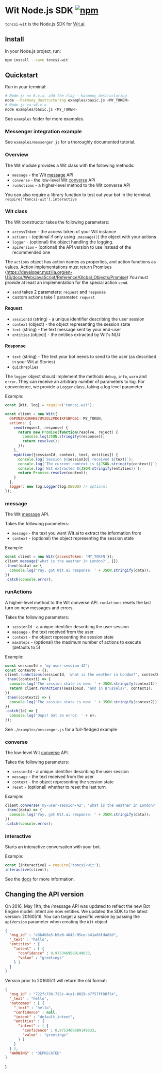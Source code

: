# Wit Node.js SDK [![npm](https://img.shields.io/npm/v/toncsi-wit.svg)](https://www.npmjs.com/package/toncsi-wit)

`toncsi-wit` is the Node.js SDK for [Wit.ai](https://wit.ai).

## Install

In your Node.js project, run:

```bash
npm install --save toncsi-wit
```

## Quickstart

Run in your terminal:

```bash
# Node.js <= 6.x.x, add the flag --harmony_destructuring
node --harmony_destructuring examples/basic.js <MY_TOKEN>
# Node.js >= v6.x.x
node examples/basic.js <MY_TOKEN>
```

See `examples` folder for more examples.

### Messenger integration example

See `examples/messenger.js` for a thoroughly documented tutorial.

### Overview

The Wit module provides a Wit class with the following methods:
* `message` - the Wit [message](https://wit.ai/docs/http/20160330#get-intent-via-text-link) API
* `converse` - the low-level Wit [converse](https://wit.ai/docs/http/20160330#converse-link) API
* `runActions` - a higher-level method to the Wit converse API

You can also require a library function to test out your bot in the terminal. `require('toncsi-wit').interactive`

### Wit class

The Wit constructor takes the following parameters:
* `accessToken` - the access token of your Wit instance
* `actions` - (optional if only using `.message()`) the object with your actions
* `logger` - (optional) the object handling the logging.
* `apiVersion` - (optional) the API version to use instead of the recommended one

The `actions` object has action names as properties, and action functions as values.
Action implementations must return Promises (https://developer.mozilla.org/en-US/docs/Web/JavaScript/Reference/Global_Objects/Promise)
You must provide at least an implementation for the special action `send`.

* `send` takes 2 parameters: `request` and `response`
* custom actions take 1 parameter: `request`

#### Request
* `sessionId` (string) - a unique identifier describing the user session
* `context` (object) - the object representing the session state
* `text` (string) - the text message sent by your end-user
* `entities` (object) - the entities extracted by Wit's NLU

#### Response
* `text` (string) - The text your bot needs to send to the user (as described in your Wit.ai Stories)
* `quickreplies`

The `logger` object should implement the methods `debug`, `info`, `warn` and `error`.
They can receive an arbitrary number of parameters to log.
For convenience, we provide a `Logger` class, taking a log level parameter

Example:
```js
const {Wit, log} = require('toncsi-wit');

const client = new Wit({
  OSPXNZRK36HNE7UV3QL2PD6IKFSBFG6I: MY_TOKEN,
  actions: {
    send(request, response) {
      return new Promise(function(resolve, reject) {
        console.log(JSON.stringify(response));
        return resolve();
      });
    },
    myAction({sessionId, context, text, entities}) {
      console.log(`Session ${sessionId} received ${text}`);
      console.log(`The current context is ${JSON.stringify(context)}`);
      console.log(`Wit extracted ${JSON.stringify(entities)}`);
      return Promise.resolve(context);
    }
  },
  logger: new log.Logger(log.DEBUG) // optional
});
```

### message

The Wit [message](https://wit.ai/docs/http/20160330#get-intent-via-text-link) API.

Takes the following parameters:
* `message` - the text you want Wit.ai to extract the information from
* `context` - (optional) the object representing the session state

Example:
```js
const client = new Wit({accessToken: 'MY_TOKEN'});
client.message('what is the weather in London?', {})
.then((data) => {
  console.log('Yay, got Wit.ai response: ' + JSON.stringify(data));
})
.catch(console.error);
```

### runActions

A higher-level method to the Wit converse API.
`runActions` resets the last turn on new messages and errors.

Takes the following parameters:
* `sessionId` - a unique identifier describing the user session
* `message` - the text received from the user
* `context` - the object representing the session state
* `maxSteps` - (optional) the maximum number of actions to execute (defaults to 5)

Example:

```js
const sessionId = 'my-user-session-42';
const context0 = {};
client.runActions(sessionId, 'what is the weather in London?', context0)
.then((context1) => {
  console.log('The session state is now: ' + JSON.stringify(context1));
  return client.runActions(sessionId, 'and in Brussels?', context1);
})
.then((context2) => {
  console.log('The session state is now: ' + JSON.stringify(context2));
})
.catch((e) => {
  console.log('Oops! Got an error: ' + e);
});
```

See `./examples/messenger.js` for a full-fledged example

### converse

The low-level Wit [converse](https://wit.ai/docs/http/20160330#converse-link) API.

Takes the following parameters:
* `sessionId` - a unique identifier describing the user session
* `message` - the text received from the user
* `context` - the object representing the session state
* `reset` - (optional) whether to reset the last turn

Example:
```js
client.converse('my-user-session-42', 'what is the weather in London?', {})
.then((data) => {
  console.log('Yay, got Wit.ai response: ' + JSON.stringify(data));
})
.catch(console.error);
```

### interactive

Starts an interactive conversation with your bot.

Example:
```js
const {interactive} = require('toncsi-wit');
interactive(client);
```

See the [docs](https://wit.ai/docs) for more information.


## Changing the API version

On 2016, May 11th, the /message API was updated to reflect the new Bot Engine model: intent are now entities.
We updated the SDK to the latest version: 20160516.
You can target a specific version by passing the `apiVersion` parameter when creating the `Wit` object.

```json
{
  "msg_id" : "e86468e5-b9e8-4645-95ce-b41a66fda88d",
  "_text" : "hello",
  "entities" : {
    "intent" : [ {
      "confidence" : 0.9753469589149633,
      "value" : "greetings"
    } ]
  }
}
```

Version prior to 20160511 will return the old format:

```json
{
  "msg_id" : "722fc79b-725c-4ca1-8029-b7f57ff88f54",
  "_text" : "hello",
  "outcomes" : [ {
    "_text" : "hello",
    "confidence" : null,
    "intent" : "default_intent",
    "entities" : {
      "intent" : [ {
        "confidence" : 0.9753469589149633,
        "value" : "greetings"
      } ]
    }
  } ],
  "WARNING" : "DEPRECATED"
}
``` 
}
``` 
